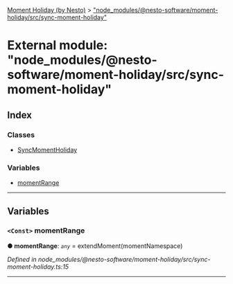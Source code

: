 [Moment Holiday (by Nesto)](../README.md) > ["node_modules/@nesto-software/moment-holiday/src/sync-moment-holiday"](../modules/_node_modules__nesto_software_moment_holiday_src_sync_moment_holiday_.md)

# External module: "node_modules/@nesto-software/moment-holiday/src/sync-moment-holiday"

## Index

### Classes

* [SyncMomentHoliday](../classes/_node_modules__nesto_software_moment_holiday_src_sync_moment_holiday_.syncmomentholiday.md)

### Variables

* [momentRange](_node_modules__nesto_software_moment_holiday_src_sync_moment_holiday_.md#momentrange)

---

## Variables

<a id="momentrange"></a>

### `<Const>` momentRange

**● momentRange**: *`any`* =  extendMoment(momentNamespace)

*Defined in node_modules/@nesto-software/moment-holiday/src/sync-moment-holiday.ts:15*

___

